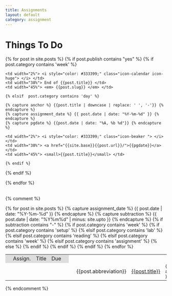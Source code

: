```yaml
---
title: Assignments
layout: default
category: assignment
---
```


# Things To Do

<!-- http://fortawesome.github.com/Font-Awesome/#integration --> 


<table>
{% for post in site.posts %}
  {% if post.publish contains "yes" %}
  <tr>
    {% if post.category contains 'week' %}

    <td width="2%"> <i style="color: #333399;" class="icon-calendar icon-huge"> </i> </td> 
    <td width="38%"> End of {{post.title}} </td>
    <td width="45%"> <em> {{post.slug}} </em> </td>
    
    {% elsif  post.category contains 'day' %}
    
    {% capture anchor %} {{post.title | downcase | replace: ' ', '-'}} {% endcapture %}
    {% capture assignment_date %} {{ post.date | date: "%Y-%m-%d" }} {% endcapture %}
    {% capture pgdate %} {{post.date | date: "%A, %b %d"}} {% endcapture %}

    <td width="2%"> <i style="color: #333399;" class="icon-beaker "> </i> </td>     
    <td width="38%"> <a href="{{site.base}}{{post.url}}/">{{pgdate}}</a> </td>
    <td width="45%"> <small>{{post.title}}</small> </td>
      
    {% endif %}
  {% endif %}
</tr>
{% endfor %}
</table>


{% comment %}
<table>
  <tr bgcolor="#DDDDDD">
    <td></td>
    <td>Assign.</td>
    <td>Title</td>
    <td>Due</td>
    <td></td>
  </tr>
  {% for post in site.posts %}
    {% capture assignment_date %} {{ post.date | date: "%Y-%m-%d" }} {% endcapture %}
    {% capture subtraction %} {{ post.date | date: "%Y%m%d" | minus: site.upto }} {% endcapture %}
    {% if subtraction contains "-" %}
      {% if post.category contains 'week' %}
      <tr>
        {% if post.category contains 'setup' %}
          <td width="2%"><i style="color: #666666;" class="icon-wrench icon-huge"></i></td>
        {% elsif post.category contains 'lab' %}
          <td width="2%"><i style="color: #666666;" class="icon-beaker icon-huge"></i></td>
        {% elsif post.category contains 'reading' %}
          <td width="2%"><i style="color: #666666;" class="icon-book icon-huge"></i></td>
        {% elsif post.category contains 'week' %}
          <td width="2%"><i style="color: {{site.highlight}};" class="icon-calendar icon-huge"></i></td>          
        {% elsif post.category contains 'assignment' %}
          <td width="2%"><i style="color: #666666;" class="icon-edit icon-huge"></i></td>          
        {% else %}
          <td width = "2%"></td>
        {% endif %}
        <td>{{post.abbreviation}}</td>
        <td width="38%"><a href="{{site.base}}{{post.url}}/">{{post.title}}</a></td>
        <td width="15%"><small>{{ assignment_date }}</small></td>
        <td width="45%"><small>{{post.slug}}</small></td>
      </tr>    
      {% endif %}
    {% endif %}
  {% endfor %}
  </table>

{% endcomment %}

